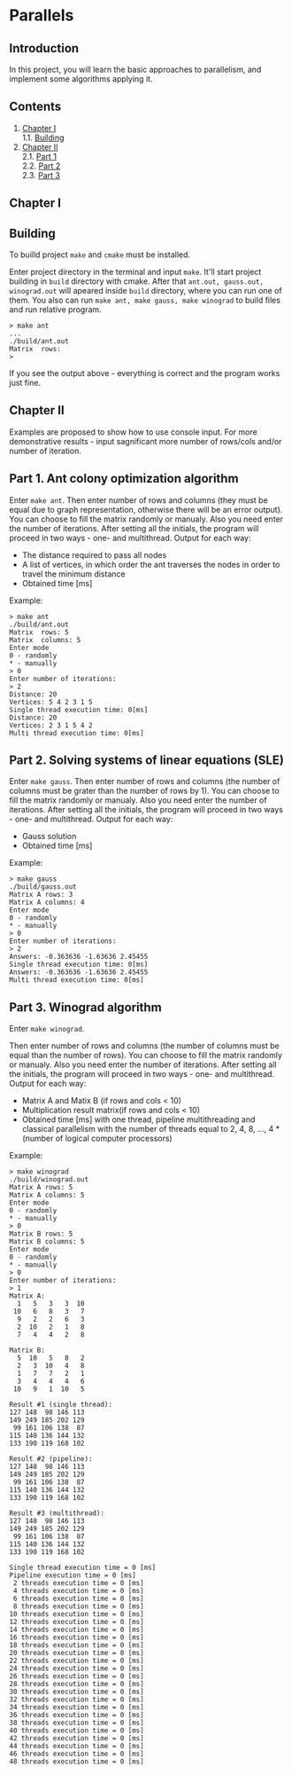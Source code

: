 # Parallels

## Introduction

In this project, you will learn the basic approaches to parallelism, and implement some algorithms applying it.



## Contents

1. [Chapter I](#chapter-i) \
   1.1. [Building](#building)
2. [Chapter II](#chapter-ii) \
   2.1. [Part 1](#part-1-ant-colony-optimization-algorithm) \
   2.2. [Part 2](#part-2-solving-systems-of-linear-equations-(SLE)) \
   2.3. [Part 3](#part-3-winograd-algorithm)


## Chapter I  


## Building

To builld project `make` and `cmake` must be installed. 

Enter project directory in the terminal and input `make`. It'll start project building in `build` directory with cmake. After that `ant.out, gauss.out, winograd.out` will apeared inside `build` directory, where you can run one of them. You also can run `make ant, make gauss, make winograd` to build files and run relative program.

```
> make ant
...
./build/ant.out
Matrix  rows:
> 
```
If you see the output above - everything is correct and the program works just fine.

## Chapter II

 Examples are proposed to show how to use console input. For more demonstrative results - input sagnificant more number of rows/cols and/or number of iteration.

## Part 1. Ant colony optimization algorithm

Enter `make ant`.
Then enter number of rows and columns (they must be equal due to graph representation, otherwise there will be an error output). You can choose to fill the matrix randomly or manualy. Also you need enter the number of iterations. 
After setting all the initials, the program will proceed in two ways - one- and multithread. 
Output for each way:

- The distance required to pass all nodes
- A list of vertices, in which order the ant traverses the nodes in order to travel the minimum distance
- Obtained time [ms]

Example:
```
> make ant
./build/ant.out
Matrix  rows: 5
Matrix  columns: 5
Enter mode
0 - randomly
* - manually
> 0
Enter number of iterations:
> 2
Distance: 20 
Vertices: 5 4 2 3 1 5 
Single thread execution time: 0[ms]
Distance: 20 
Vertices: 2 3 1 5 4 2 
Multi thread execution time: 0[ms]
```

## Part 2. Solving systems of linear equations (SLE)

Enter `make gauss`.
Then enter number of rows and columns (the number of columns must be grater than the number of rows by 1). You can choose to fill the matrix randomly or manualy. Also you need enter the number of iterations. 
After setting all the initials, the program will proceed in two ways - one- and multithread. 
Output for each way:

- Gauss solution
- Obtained time [ms]

Example:
```
> make gauss
./build/gauss.out
Matrix A rows: 3
Matrix A columns: 4
Enter mode
0 - randomly
* - manually
> 0
Enter number of iterations:
> 2
Answers: -0.363636 -1.63636 2.45455 
Single thread execution time: 0[ms]
Answers: -0.363636 -1.63636 2.45455 
Multi thread execution time: 0[ms]
```

## Part 3. Winograd algorithm

Enter `make winograd`.

Then enter number of rows and columns (the number of columns must be equal than the number of rows). You can choose to fill the matrix randomly or manualy. Also you need enter the number of iterations. 
After setting all the initials, the program will proceed in two ways - one- and multithread. 
Output for each way:

- Matrix A and Matix B (if rows and cols < 10)
- Multiplication result matrix(if rows and cols < 10)
- Obtained time [ms] with one thread, pipeline multithreading and classical parallelism with the number of threads equal to 2, 4, 8, ..., 4 * (number of logical computer processors)

Example:
```
> make winograd
./build/winograd.out
Matrix A rows: 5
Matrix A columns: 5
Enter mode
0 - randomly
* - manually
> 0
Matrix B rows: 5
Matrix B columns: 5
Enter mode
0 - randomly
* - manually
> 0
Enter number of iterations:
> 1
Matrix A:
  1   5   3   3  10 
 10   6   8   3   7 
  9   2   2   6   3 
  2  10   2   1   8 
  7   4   4   2   8 

Matrix B:
  5  10   5   8   2 
  2   3  10   4   8 
  1   7   7   2   1 
  3   4   4   4   6 
 10   9   1  10   5 

Result #1 (single thread):
127 148  98 146 113 
149 249 185 202 129 
 99 161 106 138  87 
115 140 136 144 132 
133 190 119 168 102 

Result #2 (pipeline):
127 148  98 146 113 
149 249 185 202 129 
 99 161 106 138  87 
115 140 136 144 132 
133 190 119 168 102 

Result #3 (multithread):
127 148  98 146 113 
149 249 185 202 129 
 99 161 106 138  87 
115 140 136 144 132 
133 190 119 168 102 

Single thread execution time = 0 [ms]
Pipeline execution time = 0 [ms]
 2 threads execution time = 0 [ms]
 4 threads execution time = 0 [ms]
 6 threads execution time = 0 [ms]
 8 threads execution time = 0 [ms]
10 threads execution time = 0 [ms]
12 threads execution time = 0 [ms]
14 threads execution time = 0 [ms]
16 threads execution time = 0 [ms]
18 threads execution time = 0 [ms]
20 threads execution time = 0 [ms]
22 threads execution time = 0 [ms]
24 threads execution time = 0 [ms]
26 threads execution time = 0 [ms]
28 threads execution time = 0 [ms]
30 threads execution time = 0 [ms]
32 threads execution time = 0 [ms]
34 threads execution time = 0 [ms]
36 threads execution time = 0 [ms]
38 threads execution time = 0 [ms]
40 threads execution time = 0 [ms]
42 threads execution time = 0 [ms]
44 threads execution time = 0 [ms]
46 threads execution time = 0 [ms]
48 threads execution time = 0 [ms]
```
